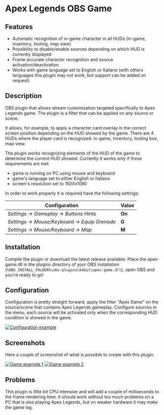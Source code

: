 # Apex Legends OBS Game

## Features

 - Automatic recognition of in-game character in all HUDs (in-game, inventory, looting, map view)
 - Possibility to disable/enable sources depending on which HUD is currently displayed
 - Frame accurate character recognition and source activation/deactivation
 - Works with game language set to English or Italiano (with others languages this plugin may not work, but support can be added on request)

## Description

OBS plugin that allows stream customization targeted specifically to Apex Legends game. The plugin is a filter that can be applied on any source or scene.

It allows, for example, to apply a character card overlay in the correct screen position depending on the HUD showed by the game. There are 4 HUDs where the player card is recognized: in-game, inventory, looting box, map view.

The plugin works recognizing elements of the HUD of the game to determine the current HUD showed. Currently it works only if these requirements are met

 - game is running on PC using mouse and keyboard
 - game's language set to either English or Italiano
 - screen's resolution set to 1920x1080

In order to work properly it is required have the following settings:

| Configuration                                   | Value  |
| ----------------------------------------------- | ------ |
| *Settings* → *Gameplay* → *Buttons Hints*       | **On** |
| *Settings* → *Mouse/Keyboard* → *Equip Grenade* | **G**  |
| *Settings* → *Mouse/Keyboard* → *Map*           | **M**  |

## Installation

Compile the plugin or download the latest release available. Place the apex-game.dll in the plugins directory of your OBS installation (`%OBS_INSTALL_FOLDER%\obs-plugins\64bit\apex-game.dll`), open OBS and you're ready to go!

## Configuration

Configuration is pretty straight forward, apply the filter "Apex Game" on the source/scene that contains Apex Legends gameplay. Configure sources in the menu, each source will be activated only when the corresponding HUD condition is showed in the game.

[![Configuration example](https://i.imgur.com/iYMGh8c.png)](https://i.imgur.com/iYMGh8c.png)

## Screenshots

Here a couple of screenshot of what is possible to create with this plugin.

[![Game example 1](https://i.imgur.com/FdHhQc3.png)](https://i.imgur.com/FdHhQc3.png)
[![Game example 2](https://i.imgur.com/Hz0Unwx.png)](https://i.imgur.com/Hz0Unwx.png)

## Problems

This plugin is little bit CPU intensive and will add a couple of milliseconds to the frame rendering time. It should work without too much problems on a PC that is also playing Apex Legends, but on weaker hardware it may make the game lag.
